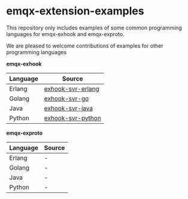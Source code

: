 # emqx-extension-examples

This repository only includes examples of some common programming languages for emqx-exhook and emqx-exproto.

We are pleased to welcome contributions of examples for other  programming languages


**emqx-exhook**

| Language | Source                                                       |
| -------- | ------------------------------------------------------------ |
| Erlang   | [exhook-svr-erlang](https://github.com/HJianBo/emqx-extension-examples/tree/master/exhook-svr-erlang) |
| Golang   | [exhook-svr-go](https://github.com/HJianBo/emqx-extension-examples/tree/master/exhook-svr-go) |
| Java     | [exhook-svr-java](https://github.com/HJianBo/emqx-extension-examples/tree/master/exhook-svr-java) |
| Python   | [exhook-svr-python](https://github.com/HJianBo/emqx-extension-examples/tree/master/exhook-svr-python) |



**emqx-exproto**

| Language | Source |
| -------- | ------ |
| Erlang   | -      |
| Golang   | -      |
| Java     | -      |
| Python   | -      |


